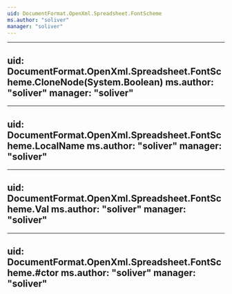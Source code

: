 ```yaml
---
uid: DocumentFormat.OpenXml.Spreadsheet.FontScheme
ms.author: "soliver"
manager: "soliver"
---
```


---
uid: DocumentFormat.OpenXml.Spreadsheet.FontScheme.CloneNode(System.Boolean)
ms.author: "soliver"
manager: "soliver"
---

---
uid: DocumentFormat.OpenXml.Spreadsheet.FontScheme.LocalName
ms.author: "soliver"
manager: "soliver"
---

---
uid: DocumentFormat.OpenXml.Spreadsheet.FontScheme.Val
ms.author: "soliver"
manager: "soliver"
---

---
uid: DocumentFormat.OpenXml.Spreadsheet.FontScheme.#ctor
ms.author: "soliver"
manager: "soliver"
---
